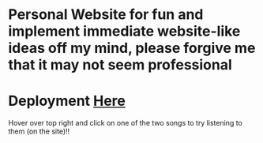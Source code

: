 # Personal Website for fun and implement immediate website-like ideas off my mind, please forgive me that it may not seem professional
# Deployment <a target="__blank" href="https://zhengzihao2002.github.io/H5C3JS/HTML%20CSS/sample.html">Here</a>

Hover over top right and click on one of the two songs to try listening to them (on the site)!!
